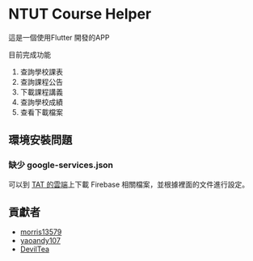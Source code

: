 # NTUT Course Helper

這是一個使用Flutter 開發的APP

目前完成功能
1. 查詢學校課表
2. 查詢課程公告
3. 下載課程講義
4. 查詢學校成績
5. 查看下載檔案

## 環境安裝問題
### 缺少 google-services.json
可以到 [TAT 的雲端](https://drive.google.com/drive/folders/1uGzZfcNeYGytfZp8z7QPqSftCaQH1jfK?usp=sharing)上下載 Firebase 相關檔案，並根據裡面的文件進行設定。

## 貢獻者
- [morris13579](https://github.com/morris13579)
- [yaoandy107](https://github.com/yaoandy107)
- [DevilTea](https://github.com/DevilTea)
